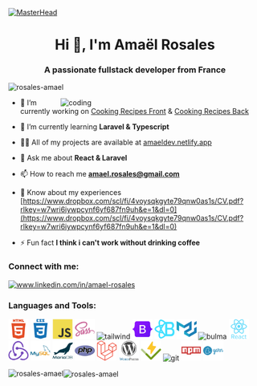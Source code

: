 
[![MasterHead](https://res.cloudinary.com/superfolio/image/upload/v1620689979/68747470733a2f2f692e70696e696d672e636f6d2f6f726967696e616c732f63362f33332f63322f63363333633230656465383266306530636564376435373064626533613166332e676966_yjuh2s.gif)](https://amaeldev.netlify.app)
<h1 align="center">Hi 👋, I'm Amaël Rosales</h1>
<h3 align="center">A passionate fullstack developer from France</h3>


<p align="left"> <img src="https://komarev.com/ghpvc/?username=rosales-amael&label=Profile%20views&color=0e75b6&style=flat" alt="rosales-amael" /> </p>


<img align="right" alt="coding" width="400" src="https://i.pinimg.com/originals/e4/26/70/e426702edf874b181aced1e2fa5c6cde.gif" />

- 🔭 I’m currently working on [Cooking Recipes Front](https://github.com/Rosales-Amael/Cooking-Recipes-Frontend) & [Cooking Recipes Back](https://github.com/Rosales-Amael/Cooking-Recipes-Backend)

- 🌱 I’m currently learning **Laravel & Typescript**

- 👨‍💻 All of my projects are available at [amaeldev.netlify.app](https://amaeldev.netlify.app)

- 💬 Ask me about **React & Laravel**

- 📫 How to reach me **amael.rosales@gmail.com**

- 📄 Know about my experiences [https://www.dropbox.com/scl/fi/4voysqkgyte79qnw0as1s/CV.pdf?rlkey=w7wri6iywpcynf6yf687fn9uh&e=1&dl=0](https://www.dropbox.com/scl/fi/4voysqkgyte79qnw0as1s/CV.pdf?rlkey=w7wri6iywpcynf6yf687fn9uh&e=1&dl=0)

- ⚡ Fun fact **I think i can't work without drinking coffee**


<h3 align="left">Connect with me:</h3>
<p align="left">
<a href="amael-rosales" target="blank"><img align="center" src="https://raw.githubusercontent.com/rahuldkjain/github-profile-readme-generator/master/src/images/icons/Social/linked-in-alt.svg" alt="www.linkedin.com/in/amael-rosales" height="30" width="40" /></a>
</p>

<h3 align="left">Languages and Tools:</h3>
<p align="left"><img src="https://github.com/devicons/devicon/blob/master/icons/html5/html5-plain-wordmark.svg" alt="html5" width="40" height="40"/> <img src="https://github.com/devicons/devicon/blob/master/icons/css3/css3-plain-wordmark.svg" alt="css3" width="40" height="40"/> <img src="https://raw.githubusercontent.com/devicons/devicon/master/icons/javascript/javascript-original.svg" alt="javascript" width="40" height="40"/> <img src="https://raw.githubusercontent.com/devicons/devicon/master/icons/sass/sass-original.svg" alt="sass" width="40" height="40"/> <img src="https://www.vectorlogo.zone/logos/tailwindcss/tailwindcss-icon.svg" alt="tailwind" width="40" height="40"/> <img src="https://github.com/devicons/devicon/blob/master/icons/bootstrap/bootstrap-original.svg" alt="bootstrap" width="40" height="40"/> <img src= "https://github.com/devicons/devicon/blob/master/icons/reactbootstrap/reactbootstrap-original.svg" alt="reactbootstrap" width="40" height="40"/> <img src="https://github.com/devicons/devicon/blob/master/icons/materialui/materialui-original.svg" title="Material UI" alt="Material UI" width="40" height="40"/> <img src="https://raw.githubusercontent.com/gilbarbara/logos/804dc257b59e144eaca5bc6ffd16949752c6f789/logos/bulma.svg" alt="bulma" width="40" height="40"/> <img src="https://raw.githubusercontent.com/devicons/devicon/master/icons/react/react-original-wordmark.svg" alt="react" width="40" height="40"/> <img src="https://raw.githubusercontent.com/devicons/devicon/master/icons/redux/redux-original.svg" alt="redux" width="40" height="40"/> <img src="https://raw.githubusercontent.com/devicons/devicon/master/icons/mysql/mysql-original-wordmark.svg" alt="mysql" width="40" height="40"/> <img src="https://github.com/devicons/devicon/blob/master/icons/mariadb/mariadb-original-wordmark.svg" alt="mariadb" width="40" height="40"/> <img src="https://raw.githubusercontent.com/devicons/devicon/master/icons/php/php-original.svg" alt="php" width="40" height="40"/> <img src="https://github.com/devicons/devicon/blob/master/icons/laravel/laravel-original.svg" alt="laravel" width="40" height="40"/> <img src="https://github.com/devicons/devicon/blob/master/icons/wordpress/wordpress-original.svg" alt="wordpress" width="40" height="40"/> <img src="https://github.com/devicons/devicon/blob/master/icons/vitest/vitest-original.svg" alt="vitest" width="40" height="40"/> <img src="https://www.vectorlogo.zone/logos/git-scm/git-scm-icon.svg" alt="git" width="40" height="40"/> <img src="https://github.com/devicons/devicon/blob/master/icons/npm/npm-original-wordmark.svg" alt="npm" width="40" height="40"/> <img src="https://github.com/devicons/devicon/blob/master/icons/yarn/yarn-original-wordmark.svg" alt="yarn" width="40" height="40"/>

 </p>

<p><img align="left" src="https://github-readme-stats.vercel.app/api/top-langs?username=rosales-amael&show_icons=true&locale=en&layout=compact" alt="rosales-amael" /></p>

<p><img align="center" src="https://github-readme-streak-stats.herokuapp.com/?user=rosales-amael&" alt="rosales-amael" /></p>
